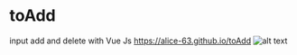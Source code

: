 # toAdd
input add and delete with Vue Js
https://alice-63.github.io/toAdd
![alt text](toAdd/toAdd.gif)
